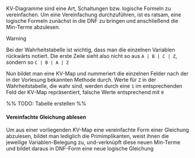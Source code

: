 KV-Diagramme sind eine Art, Schaltungen bzw. logische Formeln zu vereinfachen. Um eine Vereinfachung durchzuführen, ist es ratsam, eine logische Formeln zunächst in die DNF zu bringen und anschließend die Min-Terme abzulesen. 

> [!warning] 
> Bei der Wahrheitstabelle ist wichtig, dass man die einzelnen Variablen rückwärts notiert. Die erste Zeile sieht also nicht so aus `A | B | C | Z`, sondern so `C | B | A | Z`

Nun bildet man eine KV-Map und nummeriert die einzelnen Felder nach der in der Vorlesung bekannten Methode durch. Werte für `Z` in der Wahrheitstabelle, die wahr sind, werden durch eine `1` im entsprechenden Feld der KV-Map repräsentiert, falsche Werte entsprechend mit `0` 

%%
TODO: Tabelle erstellen
%%

#### Vereinfachte Gleichung ablesen
Um aus einer vorliegenden KV-Map eine vereinfachte Form einer Gleichung abzulesen, bildet man lediglich die Primimplikanten, weist ihnen die jeweilige Variablen-Belegung zu, und-verknüpft diese neuen Min-Terme und bildet daraus in DNF-Form eine neue logische Gleichung